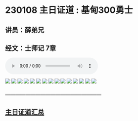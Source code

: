 # 230108 主日证道 :  基甸300勇士
## 讲员：薛弟兄
## 经文：士师记 7章
<audio controls src="./230108.mp3"></audio>

![](1.jpg)
![](2.jpg)
![](3.jpg)
![](4.jpg)
![](5.jpg)
![](6.jpg)
![](7.jpg)
![](8.jpg)
![](9.jpg)
![](10.jpg)
![](11.jpg)
![](12.jpg)
![](13.jpg)
![](14.jpg)
![](15.jpg)



### ———————————————————

## [主日证道汇总](https://nccchurch.github.io/Sermons/)
